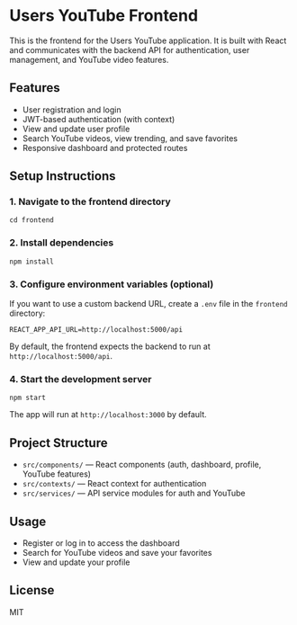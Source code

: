 # Users YouTube Frontend

This is the frontend for the Users YouTube application. It is built with React and communicates with the backend API for authentication, user management, and YouTube video features.

## Features
- User registration and login
- JWT-based authentication (with context)
- View and update user profile
- Search YouTube videos, view trending, and save favorites
- Responsive dashboard and protected routes

## Setup Instructions

### 1. Navigate to the frontend directory
```
cd frontend
```

### 2. Install dependencies
```
npm install
```

### 3. Configure environment variables (optional)
If you want to use a custom backend URL, create a `.env` file in the `frontend` directory:
```
REACT_APP_API_URL=http://localhost:5000/api
```
By default, the frontend expects the backend to run at `http://localhost:5000/api`.

### 4. Start the development server
```
npm start
```
The app will run at `http://localhost:3000` by default.

## Project Structure
- `src/components/` — React components (auth, dashboard, profile, YouTube features)
- `src/contexts/` — React context for authentication
- `src/services/` — API service modules for auth and YouTube

## Usage
- Register or log in to access the dashboard
- Search for YouTube videos and save your favorites
- View and update your profile

## License
MIT 
